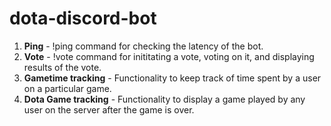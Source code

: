 # dota-discord-bot
1. **Ping** - !ping command for checking the latency of the bot.
2. **Vote** - !vote command for inititating a vote, voting on it, and displaying results of the vote.
3. **Gametime tracking** - Functionality to keep track of time spent by a user on a particular game.
4. **Dota Game tracking** - Functionality to display a game played by any user on the server after the game is over.
